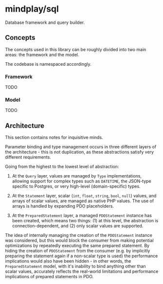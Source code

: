 mindplay/sql
============

Database framework and query builder.

## Concepts

The concepts used in this library can be roughly divided into two main areas: the framework and the model.

The codebase is namespaced accordingly.

### Framework

TODO

### Model

TODO

## Architecture

This section contains notes for inquisitive minds.

Parameter binding and type management occurs in three different layers of the architecture - this is not
duplication, as these abstractions satisfy very different requirements.

Going from the highest to the lowest level of abstraction:

  1. At the `Query` layer, values are managed by `Type` implementations, allowing support for complex types
     such as `DATETIME`, the JSON-type specific to Postgres, or very high-level (domain-specific) types.

  2. At the `Statement` layer, scalar (`int`, `float`, `string`, `bool`, `null`) values, and arrays of scalar
     values, are managed as native PHP values. The use of arrays is handled by expanding PDO placeholders.

  3. At the `PreparedStatement` layer, a managed `PDOStatement` instance has been created, which means two
     things: (1) at this level, the abstraction is connection-dependent, and (2) only scalar values are supported. 

The idea of internally managing the creation of the `PDOStatement` instance was considered, but this would block
the consumer from making potential optimizations by repeatedly executing the same prepared statement. By hiding
the creation of `PDOStatement` from the consumer (e.g. by implicitly preparing the statement again if a non-scalar
type is used) the performance implications would also have been hidden - in other words, the `PreparedStatement`
model, with it's inability to bind anything other than scalar values, accurately reflects the real-world limitations
and performance implications of prepared statements in PDO.
